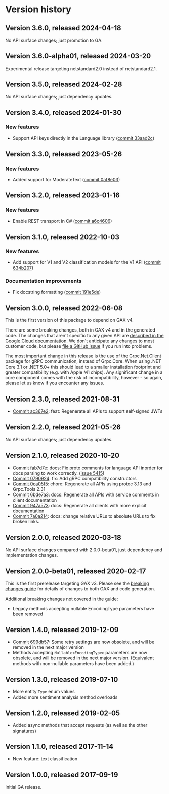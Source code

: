 # Version history

## Version 3.6.0, released 2024-04-18

No API surface changes; just promotion to GA.

## Version 3.6.0-alpha01, released 2024-03-20

Experimental release targeting netstandard2.0 instead of netstandard2.1.

## Version 3.5.0, released 2024-02-28

No API surface changes; just dependency updates.

## Version 3.4.0, released 2024-01-30

### New features

- Support API keys directly in the Language library ([commit 33aad2c](https://github.com/googleapis/google-cloud-dotnet/commit/33aad2ce86593aedf4ee4073952227bb82d35d38))

## Version 3.3.0, released 2023-05-26

### New features

- Added support for ModerateText ([commit 0af8e03](https://github.com/googleapis/google-cloud-dotnet/commit/0af8e03d9dbb5ccb1f8c72243bfa6934ed961cb0))

## Version 3.2.0, released 2023-01-16

### New features

- Enable REST transport in C# ([commit a6c4606](https://github.com/googleapis/google-cloud-dotnet/commit/a6c46063bd961a9dadc728a780d66de772f28e71))

## Version 3.1.0, released 2022-10-03

### New features

- Add support for V1 and V2 classification models for the V1 API ([commit 634b207](https://github.com/googleapis/google-cloud-dotnet/commit/634b2072cc348f300932f94bf59a4ef9c0304c70))

### Documentation improvements

- Fix docstring formatting ([commit 191e5de](https://github.com/googleapis/google-cloud-dotnet/commit/191e5de258816094a26dc2ae42c1b2a846039912))

## Version 3.0.0, released 2022-06-08

This is the first version of this package to depend on GAX v4.

There are some breaking changes, both in GAX v4 and in the generated
code. The changes that aren't specific to any given API are [described in the Google Cloud
documentation](https://cloud.google.com/dotnet/docs/reference/help/breaking-gax4).
We don't anticipate any changes to most customer code, but please [file a
GitHub issue](https://github.com/googleapis/google-cloud-dotnet/issues/new/choose)
if you run into problems.

The most important change in this release is the use of the Grpc.Net.Client package
for gRPC communication, instead of Grpc.Core. When using .NET Core 3.1 or .NET 5.0+
this should lead to a smaller installation footprint and greater compatibility (e.g.
with Apple M1 chips). Any significant change in a core component comes with the risk
of incompatibility, however - so again, please let us know if you encounter any
issues.
## Version 2.3.0, released 2021-08-31

- [Commit ac367e2](https://github.com/googleapis/google-cloud-dotnet/commit/ac367e2): feat: Regenerate all APIs to support self-signed JWTs

## Version 2.2.0, released 2021-05-26

No API surface changes; just dependency updates.

## Version 2.1.0, released 2020-10-20

- [Commit fab7d7e](https://github.com/googleapis/google-cloud-dotnet/commit/fab7d7e): docs: Fix proto comments for language API inorder for docs parsing to work correctly. ([issue 5415](https://github.com/googleapis/google-cloud-dotnet/issues/5415))
- [Commit 0790924](https://github.com/googleapis/google-cloud-dotnet/commit/0790924): fix: Add gRPC compatibility constructors
- [Commit 0ca05f5](https://github.com/googleapis/google-cloud-dotnet/commit/0ca05f5): chore: Regenerate all APIs using protoc 3.13 and Grpc.Tools 2.31
- [Commit 6bde7a3](https://github.com/googleapis/google-cloud-dotnet/commit/6bde7a3): docs: Regenerate all APIs with service comments in client documentation
- [Commit 947a573](https://github.com/googleapis/google-cloud-dotnet/commit/947a573): docs: Regenerate all clients with more explicit documentation
- [Commit 7a0a214](https://github.com/googleapis/google-cloud-dotnet/commit/7a0a214): docs: change relative URLs to absolute URLs to fix broken links.

## Version 2.0.0, released 2020-03-18

No API surface changes compared with 2.0.0-beta01, just dependency
and implementation changes.

## Version 2.0.0-beta01, released 2020-02-17

This is the first prerelease targeting GAX v3. Please see the [breaking changes
guide](https://cloud.google.com/dotnet/docs/reference/help/breaking-gax2)
for details of changes to both GAX and code generation.

Additional breaking changes not covered in the guide:

- Legacy methods accepting nullable EncodingType parameters have been removed

## Version 1.4.0, released 2019-12-09

- [Commit 699db57](https://github.com/googleapis/google-cloud-dotnet/commit/699db57): Some retry settings are now obsolete, and will be removed in the next major version
- Methods accepting `Nullable<EncodingType>` parameters are now obsolete, and will be removed in the next major version.
  (Equivalent methods with non-nullable parameters have been added.)

## Version 1.3.0, released 2019-07-10

- More entity `Type` enum values
- Added more sentiment analysis method overloads

## Version 1.2.0, released 2019-02-05

- Added async methods that accept requests (as well as the other signatures)

## Version 1.1.0, released 2017-11-14

- New feature: text classification

## Version 1.0.0, released 2017-09-19

Initial GA release.
